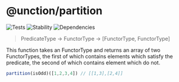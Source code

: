 # @unction/partition

![Tests][BADGE_TRAVIS]
![Stability][BADGE_STABILITY]
![Dependencies][BADGE_DEPENDENCY]

> PredicateType -> FunctorType -> [FunctorType, FunctorType]

This function takes an FunctorType and returns an array of two FunctorTypes,
the first of which contains elements which satisfy the predicate,
the second of which contains element which do not.

``` javascript
partition(isOdd)([1,2,3,4]) // [[1,3],[2,4]]
```

[BADGE_TRAVIS]: https://img.shields.io/travis/unctionjs/partition.svg?maxAge=2592000&style=flat-square
[BADGE_STABILITY]: https://img.shields.io/badge/stability-strong-green.svg?maxAge=2592000&style=flat-square
[BADGE_DEPENDENCY]: https://img.shields.io/david/unctionjs/partition.svg?maxAge=2592000&style=flat-square
